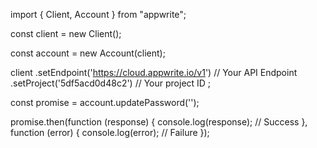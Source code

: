 import { Client,  Account } from "appwrite";

const client = new Client();

const account = new Account(client);

client
    .setEndpoint('https://cloud.appwrite.io/v1') // Your API Endpoint
    .setProject('5df5acd0d48c2') // Your project ID
;

const promise = account.updatePassword('');

promise.then(function (response) {
    console.log(response); // Success
}, function (error) {
    console.log(error); // Failure
});